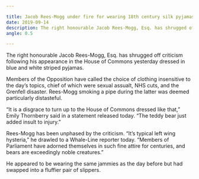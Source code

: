 ```yaml
---

title: Jacob Rees-Mogg under fire for wearing 18th century silk pyjamas in Parliament
date: 2019-09-14
description: The right honourable Jacob Rees-Mogg, Esq. has shrugged off criticism following his appearance in the House of Commons yesterday dressed in blue and white striped pyjamas.
angle: 0.5

---
```


The right honourable Jacob Rees-Mogg, Esq. has shrugged off criticism following his appearance in the House of Commons yesterday dressed in blue and white striped pyjamas.

Members of the Opposition have called the choice of  clothing insensitive to the day’s topics, chief of which were sexual assualt, NHS cuts, and the Grenfell disaster. Rees-Mogg smoking a pipe during the latter was deemed particularly distasteful.

“It is a disgrace to turn up to the House of Commons dressed like that,” Emily Thornberry said in a statement released today. “The teddy bear just added insult to injury.”

Rees-Mogg has been unphased by the criticism. “It’s typical left wing hysteria,” he drawled to a Whale-Line reporter today. “Members of Parliament have adorned themselves in such fine attire for centuries, and bears are exceedingly noble creatures.”

He appeared to be wearing the same jammies as the day before but had swapped into a fluffier pair of slippers.